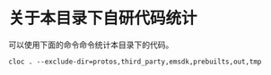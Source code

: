 # 关于本目录下自研代码统计
可以使用下面的命令命令统计本目录下的代码。  
```
cloc . --exclude-dir=protos,third_party,emsdk,prebuilts,out,tmp
```